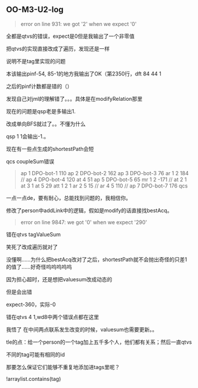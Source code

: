 ## OO-M3-U2-log

> error on line 931: we got '2' when we expect '0'

全都是qtvs的错误，expect是0但是我输出了一个非零值

把qtvs的实现直接改成了遍历，发现还是一样

说明不是tag里实现的问题

本该输出pinf-54, 85-1的地方我输出了OK（第2350行，dft 84 44 1

之后的pinf计数都是错的（）

发现自己对jml的理解错了。。。具体是在modifyRelation那里



现在的问题是qsp老是多输出1.

改成单向BFS就过了。。不懂为什么



qsp 1 1会输出-1.。



现在有一些点生成的shortestPath会短



qcs coupleSum错误

> ap 1 DPO-bot-1 110
> ap 2 DPO-bot-2 162
> ap 3 DPO-bot-3 76
> ar 1 2 184 //
> ap 4 DPO-bot-4 120
> at 4 51
> ap 5 DPO-bot-5 65
> mr 1 2 -171 //
> at 2 1
> at 3 1
> at 5 29
> att 1 2 1
> ar 2 5 15 //
> ar 4 5 110 //
> ap 7 DPO-bot-7 176
> qcs

一点一点de，要有耐心，总能找到问题的，我相信你。

修改了person中addLink中的逻辑，假如是modify的话直接找bestAcq。



> error on line 9847: we got '0' when we expect '290'

错在qtvs tagValueSum

笑死了改成遍历就对了



没懂啊……为什么把bestAcq改对了之后，shortestPath就不会抛出奇怪的只差1的值了……好奇怪呜呜呜呜呜



因为担心超时，还是想把valuesum改成动态的

但是会出错

expect-360，实际-0

错在qtvs 4 1,wd8中两个错误点都在这里



我悟了 在中间两点联系发生改变的时候，valuesum也需要更新。。

tle的点：给一个person的一个tag加上五千多个人，他们都有关系；然后一直qtvs



不同的tag可能有相同的id

那要怎么保证它们能够不重复地添加进tags里呢？

!arraylist.contains(tag)